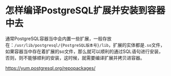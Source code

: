 # 怎样编译PostgreSQL扩展并安装到容器中去

通常PostgreSQL容器当中会内置一些扩展，一般存放在：`/usr/lib/postgresql/{PostgreSQL版本号}/lib`，扩展的实体都是`.so`文件，如果容器当中存在着扩展的so文件，那么就可以顺利的通过SQL语句进行安装，否则，则不能够顺利的安装，这时候，就需要编译扩展并拷贝进容器。

https://yum.postgresql.org/repopackages/
